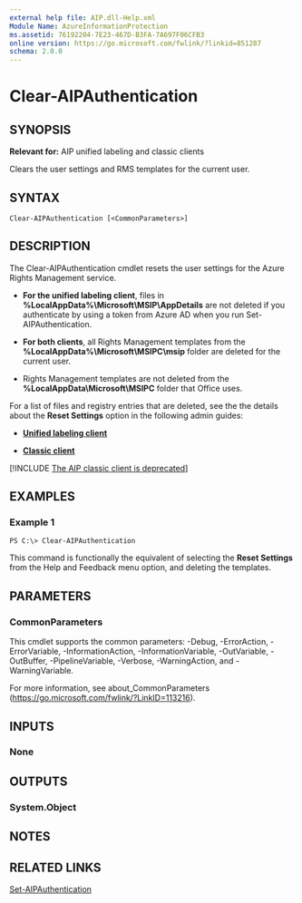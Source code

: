 ```yaml
---
external help file: AIP.dll-Help.xml
Module Name: AzureInformationProtection
ms.assetid: 76192204-7E23-467D-B3FA-7A697F06CFB3
online version: https://go.microsoft.com/fwlink/?linkid=851287
schema: 2.0.0
---
```


# Clear-AIPAuthentication

## SYNOPSIS
**Relevant for:** AIP unified labeling and classic clients

Clears the user settings and RMS templates for the current user.

## SYNTAX

```
Clear-AIPAuthentication [<CommonParameters>]
```

## DESCRIPTION
The Clear-AIPAuthentication cmdlet resets the user settings for the Azure Rights Management service. 

- **For the unified labeling client**, files in **%LocalAppData%\Microsoft\MSIP\AppDetails** are not deleted if you authenticate by using a token from Azure AD when you run Set-AIPAuthentication.

- **For both clients**, all Rights Management templates from the **%LocalAppData%\Microsoft\MSIPC\msip** folder are deleted for the current user. 

- Rights Management templates are not deleted from the **%LocalAppData\Microsoft\MSIPC** folder that Office uses.

For a list of files and registry entries that are deleted, see the the details about the **Reset Settings** option in the following admin guides:

- **[Unified labeling client](/information-protection/rms-client/clientv2-admin-guide#more-information-about-the-reset-settings-option)**

- **[Classic client](/information-protection/rms-client/client-admin-guide#more-information-about-the-reset-settings-option)**

[!INCLUDE [The AIP classic client is deprecated](../includes/classic-client-deprecated.md)]


## EXAMPLES

### Example 1
```
PS C:\> Clear-AIPAuthentication
```

This command is functionally the equivalent of selecting the **Reset Settings** from the Help and Feedback menu option, and deleting the templates.

## PARAMETERS

### CommonParameters
This cmdlet supports the common parameters: -Debug, -ErrorAction, -ErrorVariable, -InformationAction, -InformationVariable, -OutVariable, -OutBuffer, -PipelineVariable, -Verbose, -WarningAction, and -WarningVariable. 

For more information, see about_CommonParameters (https://go.microsoft.com/fwlink/?LinkID=113216).

## INPUTS

### None

## OUTPUTS

### System.Object

## NOTES

## RELATED LINKS

[Set-AIPAuthentication](./Set-AIPAuthentication.md)